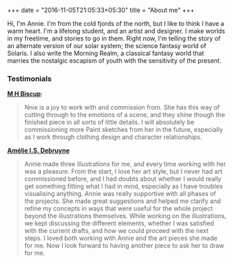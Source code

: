 +++
date = "2016-11-05T21:05:33+05:30"
title = "About me"
+++

Hi, I'm Annie. I'm from the cold fjords of the north, but I like to think I have a warm heart. I'm a lifelong student, and an artist and designer. I make worlds in my freetime, and stories to go in them. Right now, I'm telling the story of an alternate version of our solar system; the science fantasy world of Solaris. I also write the Morning Realm, a classical fantasy world that marries the nostalgic escapism of youth with the sensitivity of the present.

### Testimonials ###

[**M H Biscup**](https://www.worldanvil.com/w/vazdimet):
> Nnie is a joy to work with and commission from. She has this way of cutting through to the emotions of a scene, and they shine though the finished piece in all sorts of little details. I will absolutely be commissioning more Paint sketches from her in the future, especially as I work through clothing design and character relationships.

[**Amélie I.S. Debruyne**](https://www.worldanvil.com/w/amelie-i-s-debruyne)
> Annie made three illustrations for me, and every time working with her was a pleasure. From the start, I love her art style, but I never had art commissioned before, and I had doubts about whether I would really get something fitting what I had in mind, especially as I have troubles visualising anything. Annie was really supportive with all phases of the projects. She made great suggestions and helped me clarify and refine my concepts in ways that were useful for the whole project beyond the illustrations themselves. While working on the illustrations, we kept discussing the different elements, whether I was satisfied with the current drafts, and how we could proceed with the next steps. I loved both working with Annie and the art pieces she made for me. Now I look forward to having another piece to ask her to draw for me.